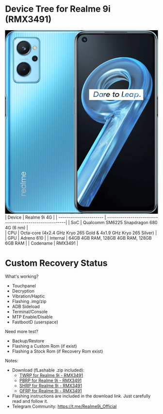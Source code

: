 # Device Tree for Realme 9i (RMX3491)
![Realme 9i](https://github.com/cd-Spidey/Random/blob/main/screenshots/realme_9i.jpg)
| Device                  | Realme 9i 4G                                             |
| ----------------------- | ---------------------------------------------------------|
| SoC                     | Qualcomm SM6225 Snapdragon 680 4G (6 nm)                      |      
| CPU                     | Octa-core (4x2.4 GHz Kryo 265 Gold & 4x1.9 GHz Kryo 265 Silver)  |
| GPU                     | Adreno 610                                             |
| Internal                | 64GB 4GB RAM, 128GB 4GB RAM, 128GB 6GB RAM                 |
| Codename                | RMX3491                                               |

# Custom Recovery Status
What's working?
- Touchpanel
- Decryption
- Vibration/Haptic 
- Flashing .img/zip
- ADB Sideload
- Terminal/Console
- MTP Enable/Disable
- FastbootD (userspace)

Need more test?
- Backup/Restore
- Flashing a Custom Rom (if exist)
- Flashing a Stock Rom (if Recovery Rom exist)

Notes:
 - Download (fLashable .zip included):
    - [TWRP for Realme 9i - RMX3491](https://github.com/cd-Crypton/custom_recovery_tree_realme_RMX3491/releases/tag/twrp-rmx3491-001)
    - [PBRP for Realme 9i - RMX3491](https://github.com/cd-Crypton/custom_recovery_tree_realme_RMX3491/releases/tag/pbrp-rmx3491-001)
    - [SHRP for Realme 9i - RMX3491](https://github.com/cd-Crypton/custom_recovery_tree_realme_RMX3491/releases/tag/shrp-rmx3491-001)
    - [OFRP for Realme 9i - RMX3491](https://github.com/cd-Crypton/custom_recovery_tree_realme_RMX3491/releases/tag/ofrp-rmx3491-001)
 - Flashing instructions are included in the download link. Just carefully read and follow it.
 - Telegram Community: https://t.me/Realme9i_Official
